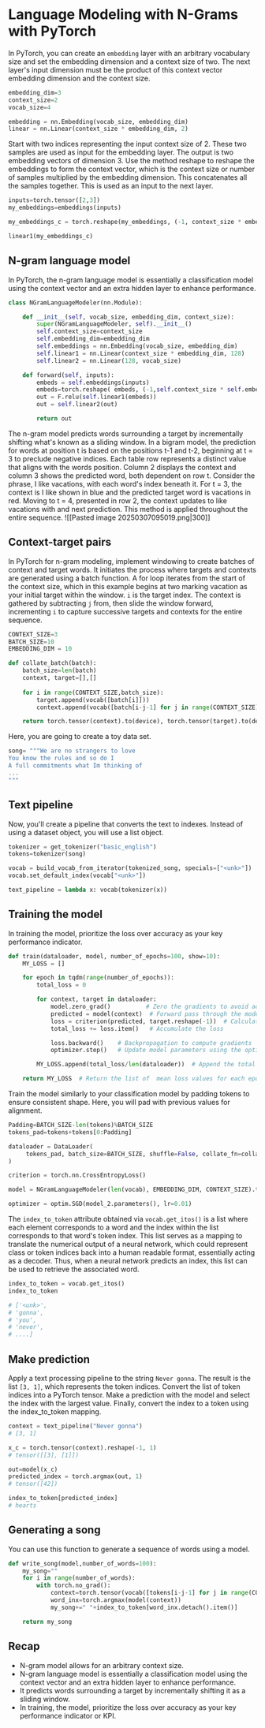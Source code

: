 # Language Modeling with N-Grams with PyTorch

In PyTorch, you can create an `embedding` layer with an arbitrary vocabulary size and set the embedding dimension and a context size of two.
The next layer's input dimension must be the product of this context vector embedding dimension and the context size.
```python
embedding_dim=3
context_size=2
vocab_size=4

embedding = nn.Embedding(vocab_size, embedding_dim)
linear = nn.Linear(context_size * embedding_dim, 2)
```

Start with two indices representing the input context size of 2.
These two samples are used as input for the embedding layer.
The output is two embedding vectors of dimension 3.
Use the method reshape to reshape the embeddings to form the context vector, which is the context size or number of samples multiplied by the embedding dimension.
This concatenates all the samples together.
This is used as an input to the next layer.
```python
inputs=torch.tensor([2,3])
my_embeddings=embeddings(inputs)

my_embeddings_c = torch.reshape(my_embeddings, (-1, context_size * embedding_dim))

linear1(my_embeddings_c)
```

## N-gram language model

In PyTorch, the n-gram language model is essentially a classification model using the context vector and an extra hidden layer to enhance performance.
```python
class NGramLanguageModeler(nn.Module):

    def __init__(self, vocab_size, embedding_dim, context_size):
        super(NGramLanguageModeler, self).__init__()
        self.context_size=context_size
        self.embedding_dim=embedding_dim
        self.embeddings = nn.Embedding(vocab_size, embedding_dim)
        self.linear1 = nn.Linear(context_size * embedding_dim, 128)
        self.linear2 = nn.Linear(128, vocab_size)

    def forward(self, inputs):
        embeds = self.embeddings(inputs)
        embeds=torch.reshape( embeds, (-1,self.context_size * self.embedding_dim))
        out = F.relu(self.linear1(embeds))
        out = self.linear2(out)

        return out
```

The n-gram model predicts words surrounding a target by incrementally shifting what's known as a sliding window.
In a bigram model, the prediction for words at position t is based on the positions t-1 and t-2, beginning at t = 3 to preclude negative indices.
Each table row represents a distinct value that aligns with the words position.
Column 2 displays the context and column 3 shows the predicted word, both dependent on row t.
Consider the phrase, I like vacations, with each word's index beneath it.
For t = 3, the context is I like shown in blue and the predicted target word is vacations in red.
Moving to t = 4, presented in row 2, the context updates to like vacations with and next prediction.
This method is applied throughout the entire sequence.
![[Pasted image 20250307095019.png|300]]

## Context-target pairs
In PyTorch for n-gram modeling, implement windowing to create batches of context and target words.
It initiates the process where targets and contexts are generated using a batch function.
A for loop iterates from the start of the context size, which in this example begins at two marking vacation as your initial target within the window.
`i` is the target index. The context is gathered by subtracting `j` from, then slide the window forward, incrementing `i` to capture successive targets and contexts for the entire sequence.
```python
CONTEXT_SIZE=3
BATCH_SIZE=10
EMBEDDING_DIM = 10

def collate_batch(batch):
    batch_size=len(batch)
    context, target=[],[]
    
    for i in range(CONTEXT_SIZE,batch_size):
        target.append(vocab([batch[i]]))
        context.append(vocab([batch[i-j-1] for j in range(CONTEXT_SIZE)]))

    return torch.tensor(context).to(device), torch.tensor(target).to(device).reshape(-1)
```

Here, you are going to create a toy data set.
```python
song= """We are no strangers to love
You know the rules and so do I
A full commitments what Im thinking of
...
"""
```

## Text pipeline
Now, you'll create a pipeline that converts the text to indexes.
Instead of using a dataset object, you will use a list object.
```python
tokenizer = get_tokenizer("basic_english")
tokens=tokenizer(song)

vocab = build_vocab_from_iterator(tokenized_song, specials=["<unk>"])
vocab.set_default_index(vocab["<unk>"])

text_pipeline = lambda x: vocab(tokenizer(x))
```

## Training the model
In training the model, prioritize the loss over accuracy as your key performance indicator.
```python
def train(dataloader, model, number_of_epochs=100, show=10):
    MY_LOSS = []

    for epoch in tqdm(range(number_of_epochs)):
        total_loss = 0

        for context, target in dataloader:
            model.zero_grad()          # Zero the gradients to avoid accumulation
            predicted = model(context)  # Forward pass through the model to get predictions
            loss = criterion(predicted, target.reshape(-1))  # Calculate the loss
            total_loss += loss.item()   # Accumulate the loss

            loss.backward()    # Backpropagation to compute gradients
            optimizer.step()   # Update model parameters using the optimizer

        MY_LOSS.append(total_loss/len(dataloader))  # Append the total loss for the epoch to MY_LOSS list

    return MY_LOSS  # Return the list of  mean loss values for each epoch
```


Train the model similarly to your classification model by padding tokens to ensure consistent shape.
Here, you will pad with previous values for alignment.
```python
Padding=BATCH_SIZE-len(tokens)%BATCH_SIZE
tokens_pad=tokens+tokens[0:Padding]

dataloader = DataLoader(
     tokens_pad, batch_size=BATCH_SIZE, shuffle=False, collate_fn=collate_batch
)

criterion = torch.nn.CrossEntropyLoss()

model = NGramLanguageModeler(len(vocab), EMBEDDING_DIM, CONTEXT_SIZE).to(device)

optimizer = optim.SGD(model_2.parameters(), lr=0.01)
```

The `index_to_token` attribute obtained via `vocab.get_itos()` is a list where each element corresponds to a word and the index within the list corresponds to that word's token index.
This list serves as a mapping to translate the numerical output of a neural network, which could represent class or token indices back into a human readable format, essentially acting as a decoder.
Thus, when a neural network predicts an index, this list can be used to retrieve the associated word.
```python
index_to_token = vocab.get_itos()
index_to_token

# ['<unk>',
# 'gonna',
# 'you',
# 'never',
# ....]
```

## Make prediction
Apply a text processing pipeline to the string `Never gonna`.
The result is the list `[3, 1]`, which represents the token indices.
Convert the list of token indices into a PyTorch tensor.
Make a prediction with the model and select the index with the largest value.
Finally, convert the index to a token using the index_to_token mapping.
```python
context = text_pipeline("Never gonna")
# [3, 1]

x_c = torch.tensor(context).reshape(-1, 1)
# tensor([[3], [1]])

out=model(x_c)
predicted_index = torch.argmax(out, 1)
# tensor([42])

index_to_token[predicted_index]
# hearts
```

## Generating a song
You can use this function to generate a sequence of words using a model.
```python
def write_song(model,number_of_words=100):
    my_song=""
    for i in range(number_of_words):
        with torch.no_grad():
            context=torch.tensor(vocab([tokens[i-j-1] for j in range(CONTEXT_SIZE)])).to(device)
            word_inx=torch.argmax(model(context))
            my_song+=" "+index_to_token[word_inx.detach().item()]

    return my_song
```

## Recap
- N-gram model allows for an arbitrary context size.
- N-gram language model is essentially a classification model using the context vector and an extra hidden layer to enhance performance.
- It predicts words surrounding a target by incrementally shifting it as a sliding window.
- In training, the model, prioritize the loss over accuracy as your key performance indicator or KPI.